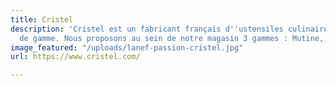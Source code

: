 ```yaml
---
title: Cristel
description: 'Cristel est un fabricant français d''ustensiles culinaires inox haut
  de gamme. Nous proposons au sein de notre magasin 3 gammes : Mutine, Strate, Casteline.'
image_featured: "/uploads/lanef-passion-cristel.jpg"
url: https://www.cristel.com/

---
```

